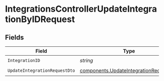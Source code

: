 # IntegrationsControllerUpdateIntegrationByIDRequest


## Fields

| Field                                                                                            | Type                                                                                             | Required                                                                                         | Description                                                                                      |
| ------------------------------------------------------------------------------------------------ | ------------------------------------------------------------------------------------------------ | ------------------------------------------------------------------------------------------------ | ------------------------------------------------------------------------------------------------ |
| `IntegrationID`                                                                                  | *string*                                                                                         | :heavy_check_mark:                                                                               | N/A                                                                                              |
| `UpdateIntegrationRequestDto`                                                                    | [components.UpdateIntegrationRequestDto](../../models/components/updateintegrationrequestdto.md) | :heavy_check_mark:                                                                               | N/A                                                                                              |